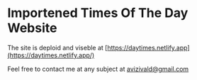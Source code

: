 # Importened Times Of The Day Website

The site is deploid and viseble at [https://daytimes.netlify.app](https://daytimes.netlify.app/) 


Feel free to contact me at any subject at avizivald@gmail.com



